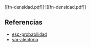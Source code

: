 [[fn-densidad.pdf]]
![[fn-densidad.pdf]]

## Referencias
- [esp-probabilidad](./esp-probabilidad.md)
- [var-aleatoria](./var-aleatoria.md)
